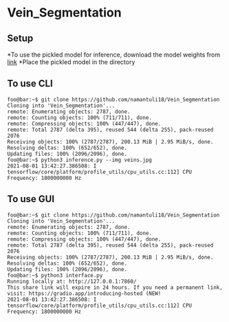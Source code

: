 # Vein_Segmentation

## Setup  
  *To use the pickled model for inference, download the model weights from [link](https://drive.google.com/file/d/11wMm9ecgAKAZYJzM733wGRrjnlhHqHQp/view?usp=sharing)
  *Place the pickled model in the directory 
  
 ## To use CLI
 
 ```console
foo@bar:~$ git clone https://github.com/namantuli18/Vein_Segmentation
Cloning into 'Vein_Segmentation'...
remote: Enumerating objects: 2787, done.
remote: Counting objects: 100% (711/711), done.
remote: Compressing objects: 100% (447/447), done.
remote: Total 2787 (delta 395), reused 544 (delta 255), pack-reused 2076
Receiving objects: 100% (2787/2787), 200.13 MiB | 2.95 MiB/s, done.
Resolving deltas: 100% (652/652), done.
Updating files: 100% (2096/2096), done.
foo@bar:~$ python3 inference.py --img veins.jpg
2021-08-01 13:42:27.386508: I tensorflow/core/platform/profile_utils/cpu_utils.cc:112] CPU Frequency: 1800000000 Hz

```

## To use GUI

```console
foo@bar:~$ git clone https://github.com/namantuli18/Vein_Segmentation
Cloning into 'Vein_Segmentation'...
remote: Enumerating objects: 2787, done.
remote: Counting objects: 100% (711/711), done.
remote: Compressing objects: 100% (447/447), done.
remote: Total 2787 (delta 395), reused 544 (delta 255), pack-reused 2076
Receiving objects: 100% (2787/2787), 200.13 MiB | 2.95 MiB/s, done.
Resolving deltas: 100% (652/652), done.
Updating files: 100% (2096/2096), done.
foo@bar:~$ python3 interface.py
Running locally at: http://127.0.0.1:7860/
This share link will expire in 24 hours. If you need a permanent link, visit: https://gradio.app/introducing-hosted (NEW!
2021-08-01 13:42:27.386508: I tensorflow/core/platform/profile_utils/cpu_utils.cc:112] CPU Frequency: 1800000000 Hz
```
